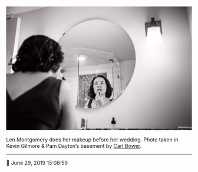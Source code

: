 ![Len Montgomery does her makeup](assets/d40dbde58e72f0f373b209ee84e876b1.webp)

Len Montgomery does her makeup before her wedding. Photo taken in Kevin Gilmore & Pam Dayton’s basement by [Carl Bower](http://carlbowerphotos.com/).

- - - -

<span aria-hidden="true">📅</span> June 29, 2019 15:08:59
